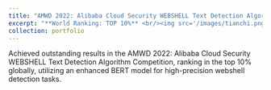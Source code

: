 ```yaml
---
title: "AMWD 2022: Alibaba Cloud Security WEBSHELL Text Detection Algorithm Competition"
excerpt: "**World Ranking: TOP 10%** <br/><img src='/images/tianchi.png'>"
collection: portfolio
---
```


Achieved outstanding results in the AMWD 2022: Alibaba Cloud Security WEBSHELL Text Detection Algorithm Competition, ranking in the top 10% globally, utilizing an enhanced BERT model for high-precision webshell detection tasks.
